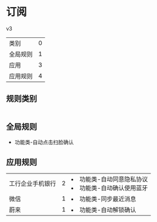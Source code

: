 # 订阅

v3

|||
| - |:-:|
|类别|0|
|全局规则|1|
|应用|3|
|应用规则|4|

## 规则类别

|||
| - |:-:|


## 全局规则

- 功能类-自动点击扫脸确认

## 应用规则

||||
| - |:-:|-|
|工行企业手机银行|2|<li>功能类-自动同意隐私协议<li>功能类-自动确认使用蓝牙|
|微信|1|<li>功能类-同步最近消息|
|蔚来|1|<li>功能类-自动解锁确认|
